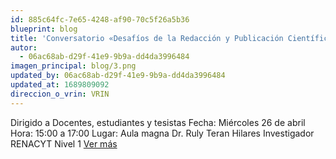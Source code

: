 ```yaml
---
id: 885c64fc-7e65-4248-af90-70c5f26a5b36
blueprint: blog
title: 'Conversatorio «Desafíos de la Redacción y Publicación Científica»'
autor:
  - 06ac68ab-d29f-41e9-9b9a-dd4da3996484
imagen_principal: blog/3.png
updated_by: 06ac68ab-d29f-41e9-9b9a-dd4da3996484
updated_at: 1689809092
direccion_o_vrin: VRIN
---
```

Dirigido a Docentes, estudiantes y tesistas Fecha: Miércoles 26 de abril Hora: 15:00 a 17:00 Lugar: Aula magna Dr. Ruly Teran Hilares Investigador RENACYT Nivel 1 [Ver más](https://vrin.unamba.edu.pe/eventos)